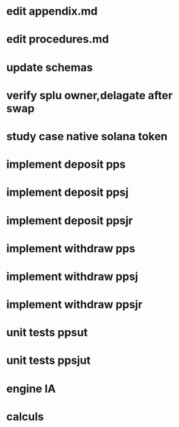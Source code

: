 # edit appendix.md
# edit procedures.md
# update schemas
# verify splu owner,delagate after swap
# study case native solana token
# implement deposit  pps 
# implement deposit ppsj 
# implement deposit ppsjr
# implement withdraw pps 
# implement withdraw ppsj
# implement withdraw ppsjr
# unit tests ppsut
# unit tests ppsjut
# engine IA
# calculs
